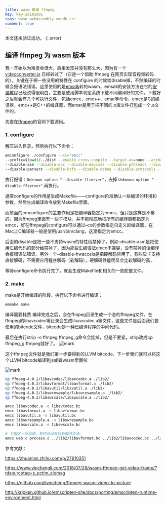 ```yaml
---
title: wasm 编译 ffmpeg
key: key-20181001
tags: wasm webAssembly emsdk c++
comment: true 
---
```


本文还未验证成功。
{:.error}

## 编译 ffmpeg 为 wasm 版本

我一开始以为难度会很大，后来发现并没有那么大，因为有一个 [videoconverter.js](https://bgrins.github.io/videoconverter.js/) 已经转过了（它是一个借助 ffmpeg 在网页实现音视频转码的），关键在于把一些没用的特性在 configure 的时候给disable掉，不然编译的时候会报语法错误。这里使用的是[emsdk](https://github.com/juj/emsdk)转的wasm，emsdk的安装方法在它的[安装教程](https://kripken.github.io/emscripten-site/docs/getting_started/downloads.html)已经说得很明白，主要是使用脚本判定系统下载不同编译好的文件。下载好之后就会有几个可执行文件，包括emcc、emc++、emar等命令，emcc是C的编译器，emc++是C++的编译器，而emar是用于把不同的.o库文件打包成一个.a文件的。

先要在[ffmpeg](https://www.ffmpeg.org/)的官网下载源码。

### 1. configure

解压进入目录，然后执行以下命令：

```bash
emconfigure ./configure --cc="emcc" 
--prefix=$(pwd)/../dist --enable-cross-compile --target-os=none --arch=x86_64 --cpu=generic --disable-ffplay --disable-ffprobe --disable-ffserver 
--disable-asm --disable-doc --disable-devices --disable-pthreads --disable-w32threads --disable-network --disable-hwaccels 
--disable-parsers --disable-bsfs --disable-debug --disable-protocols --disable-indevs --disable-outdevs --enable-protocol=file
```

执行报错：`Unknown option "--disable-ffserver"`，去掉 `Unknown option "--disable-ffserver"` 再执行。

通常configure的作用是生成Makefile——configure阶段确认一些编译的环境和参数，然后生成编译命令放到Makefile里面。

而前面的emconfigure的主要作用是把编译器指定为emcc，但只是这样是不够的，因为ffmpeg里面有一些子模块，并不能彻底地把所有的编译器都指定为emcc，好在ffmpeg的configure可以通过–cc的参数指定自定义的编译器，在Mac上C编译器一般是使用/usr/bin/clang，这里指定为emcc。

后面的disable是把一些不支持wasm的特性给禁掉了，例如–disable-asm是把使用汇编代码的部分给禁掉了，因为那些汇编语法emcc不兼容，没有禁掉的话编译会报错语法错误。另外一个–disable-hwaccels是把硬解码禁用了，有些显卡支持直接解码，不需要应用程序解码（软解码），硬解码性能明显会比软解码的高，

等待configure命令执行完了，就会生成Makefile和相关的一些配置文件。

### 2. make 

make是开始编译的阶段，执行以下命令进行编译：

```sh
emmake make
```
编译需要耗费
编译完成之后，会在ffmpeg目录生成一个总的ffmpeg文件，在ffmpeg的libavcodec等目录会生成libavcodec.a等文件，这些文件是后面我们要使用的bitcode文件，bitcode是一种已编译程序的中间代码。

最后在执行strip -o ffmpeg ffmpeg_g命令会挂掉，但是不要紧，strip改成cp ffmpeg_g ffmpeg就好了。
![mark](http://images.fuyix.cn/blog/181009/4LIjK8EDC9.png?imageslim)

这个ffmpeg文件就是我们第一步要得到的LLVM bitcode，下一步我们就可以将这个LLVM bitcode编译到js或者wasm里面啦

![mark](http://images.fuyix.cn/blog/181009/0i0lCG1g2J.png?imageslim)


```sh
cp ffmpeg-4.0.2/libavcodec/libavcodec.a ./lib2/
cp ffmpeg-4.0.2/libavformat/libavformat.a ./lib2/
cp ffmpeg-4.0.2/libavutil/libavutil.a ./lib2/
cp ffmpeg-4.0.2/libswresample/libswresample.a ./lib2/
cp ffmpeg-4.0.2/libswscale/libswscale.a ./lib2/

emcc libavcodec.a -o libavcodec.bc
emcc libavformat.a -o libavformat.bc
emcc libavutil.a -o libavutil.bc
emcc libswresample.a -o libswresample.bc
emcc libswscale.a -o libswscale.bc

# 下面这一步出错，暂时还没有找到解决办法。
emcc web.c process.c ../lib2/libavformat.bc ../lib2/libavcodec.bc ../lib2/libswscale.bc ../lib2/libswresample.bc ../lib2/libavutil.bc -Os -s WASM=1 -o index.html -s EXTRA_EXPORTED_RUNTIME_METHODS='["ccall", "cwrap"]' -s ALLOW_MEMORY_GROWTH=1 -s TOTAL_MEMORY=16777216
```

参考文献：

https://zhuanlan.zhihu.com/p/27910351

https://www.yinchengli.com/2018/07/28/wasm-ffmpeg-get-video-frame/?tdsourcetag=s_pctim_aiomsg

https://github.com/liyincheng/ffmpeg-wasm-video-to-picture

http://kripken.github.io/emscripten-site/docs/porting/emscripten-runtime-environment.html